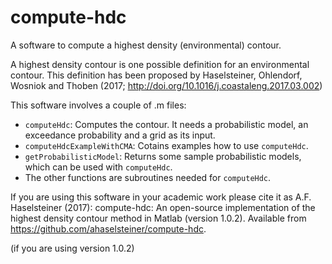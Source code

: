 # compute-hdc
A software to compute a highest density (environmental) contour.

A highest density contour is one possible definition for an environmental 
contour. This definition has been proposed by Haselsteiner, Ohlendorf, 
Wosniok and Thoben (2017; http://doi.org/10.1016/j.coastaleng.2017.03.002)

This software involves a couple of .m files: 
* `computeHdc`: Computes the contour. It needs a probabilistic model, 
an exceedance probability and a grid as its input.
* `computeHdcExampleWithCMA`: Cotains examples how to use `computeHdc`.
* `getProbabilisticModel`: Returns some sample probabilistic models, 
which can be used with `computeHdc`. 
* The other functions are subroutines needed for `computeHdc`.

If you are using this software in your academic work please cite it as 
A.F. Haselsteiner (2017): compute-hdc: An open-source implementation of 
the highest density contour method in Matlab (version 1.0.2). Available 
from https://github.com/ahaselsteiner/compute-hdc.

(if you are using version 1.0.2)

